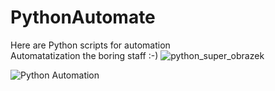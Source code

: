 # PythonAutomate
Here are Python scripts for automation  <br />
Automatatization the boring staff :-)
![python_super_obrazek](https://github.com/user-attachments/assets/15ddbaf8-532f-47f5-aa74-cea12ef3cc10)

![Python Automation](https://img.shields.io/badge/Python%20Automation-yellowblue?style=flat-square)
